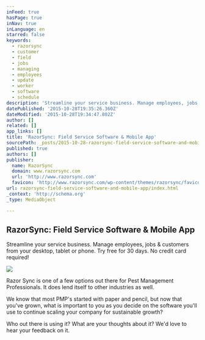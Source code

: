 ```yaml
---
inFeed: true
hasPage: true
inNav: true
inLanguage: en
starred: false
keywords:
  - razorsync
  - customer
  - field
  - jobs
  - managing
  - employees
  - update
  - worker
  - software
  - schedule
description: 'Streamline your service business. Manage employees, jobs & customers from your desktop, tablet or phone. Try free for 30 days. No credit card required!'
datePublished: '2015-10-28T19:35:26.360Z'
dateModified: '2015-10-28T19:34:47.802Z'
author: []
related: []
app_links: []
title: 'RazorSync: Field Service Software & Mobile App'
sourcePath: _posts/2015-10-28-razorsync-field-service-software-and-mobile-app.md
published: true
authors: []
publisher:
  name: RazorSync
  domain: www.razorsync.com
  url: 'http://www.razorsync.com'
  favicon: 'http://www.razorsync.com/wp-content/themes/razorsync/favicon.ico'
url: razorsync-field-service-software-and-mobile-app/index.html
_context: 'http://schema.org'
_type: MediaObject

---
```

<article style=""><h1>RazorSync: Field Service Software &amp; Mobile App</h1><p>Streamline your service business. Manage employees, jobs &amp; customers from your desktop, tablet or phone. Try free for 30 days. No credit card required!</p><img src="http://www.razorsync.com/wp-content/themes/razorsync/img/feature-devices-video.png" /></article>

Razor Sync is one of a few options out there for Pest Management Professionals. It does lend itself to other industries as well.

We know that most PMP's started with paper and pencil, but now that you've grown, what is important to you as you decide on the software you'll use to continue scaling your company for sustainable growth?

Who out there is using it? What are your thoughts about it?  We'd love to hear your feedback on it.